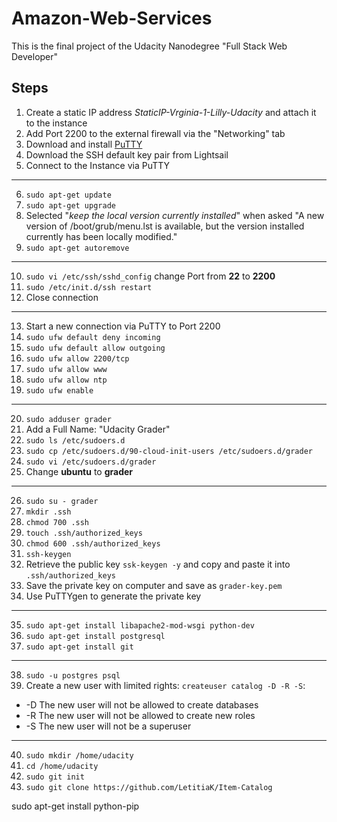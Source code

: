 # Amazon-Web-Services
This is the final project of the Udacity Nanodegree "Full Stack Web Developer"

## Steps
1. Create a static IP address *StaticIP-Vrginia-1-Lilly-Udacity* and attach it to the instance
2. Add Port 2200 to the external firewall via the "Networking" tab
3. Download and install [PuTTY](https://www.chiark.greenend.org.uk/~sgtatham/putty/latest.html)
4. Download the SSH default key pair from Lightsail
5. Connect to the Instance via PuTTY
---
6. `sudo apt-get update`
7. `sudo apt-get upgrade`
8. Selected "*keep the local version currently installed*" when asked "A new version of /boot/grub/menu.lst is available, but the version installed currently has been locally modified."
9. `sudo apt-get autoremove`
---
10. `sudo vi /etc/ssh/sshd_config` change Port from **22** to **2200**
11. `sudo /etc/init.d/ssh restart`
12. Close connection
---
13. Start a new connection via PuTTY to Port 2200
14. `sudo ufw default deny incoming`
15. `sudo ufw default allow outgoing`
16. `sudo ufw allow 2200/tcp`
17. `sudo ufw allow www`
18. `sudo ufw allow ntp`
19. `sudo ufw enable`
---
20. `sudo adduser grader`
21. Add a Full Name: "Udacity Grader"
22. `sudo ls /etc/sudoers.d`
23. `sudo cp /etc/sudoers.d/90-cloud-init-users /etc/sudoers.d/grader`
24. `sudo vi /etc/sudoers.d/grader`
25. Change **ubuntu** to **grader**
---
26. `sudo su - grader`
27. `mkdir .ssh`
28. `chmod 700 .ssh`
29. `touch .ssh/authorized_keys`
30. `chmod 600 .ssh/authorized_keys`
31. `ssh-keygen`
32. Retrieve the public key `ssk-keygen -y` and copy and paste it into `.ssh/authorized_keys`
33. Save the private key on computer and save as `grader-key.pem`
34. Use PuTTYgen to generate the private key
---
35. `sudo apt-get install libapache2-mod-wsgi python-dev`
36. `sudo apt-get install postgresql`
37. `sudo apt-get install git`
---
38. `sudo -u postgres psql`
39. Create a new user with limited rights: `createuser catalog -D -R -S`:
* -D The new user will not be allowed to create databases
* -R The new user will not be allowed to create new roles
* -S The new user will not be a superuser
---
40. `sudo mkdir /home/udacity`
41. `cd /home/udacity`
42. `sudo git init`
43. `sudo git clone https://github.com/LetitiaK/Item-Catalog`

sudo apt-get install python-pip 

